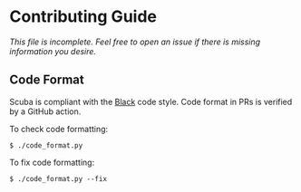 # Contributing Guide
*This file is incomplete. Feel free to open an issue if there is missing
information you desire.*

## Code Format
Scuba is compliant with the [Black](https://black.readthedocs.io/)
code style. Code format in PRs is verified by a GitHub action.

To check code formatting:
```
$ ./code_format.py
```

To fix code formatting:
```
$ ./code_format.py --fix
```
